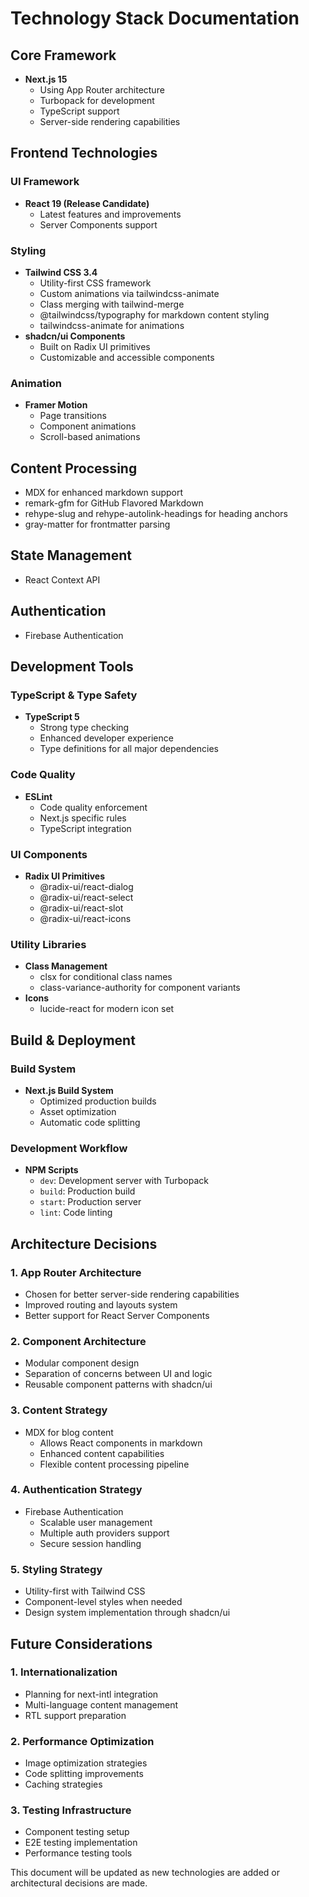 # Technology Stack Documentation

## Core Framework

- **Next.js 15**
  - Using App Router architecture
  - Turbopack for development
  - TypeScript support
  - Server-side rendering capabilities

## Frontend Technologies

### UI Framework

- **React 19 (Release Candidate)**
  - Latest features and improvements
  - Server Components support

### Styling

- **Tailwind CSS 3.4**
  - Utility-first CSS framework
  - Custom animations via tailwindcss-animate
  - Class merging with tailwind-merge
  - @tailwindcss/typography for markdown content styling
  - tailwindcss-animate for animations
- **shadcn/ui Components**
  - Built on Radix UI primitives
  - Customizable and accessible components

### Animation

- **Framer Motion**
  - Page transitions
  - Component animations
  - Scroll-based animations

## Content Processing

- MDX for enhanced markdown support
- remark-gfm for GitHub Flavored Markdown
- rehype-slug and rehype-autolink-headings for heading anchors
- gray-matter for frontmatter parsing

## State Management

- React Context API

## Authentication

- Firebase Authentication

## Development Tools

### TypeScript & Type Safety

- **TypeScript 5**
  - Strong type checking
  - Enhanced developer experience
  - Type definitions for all major dependencies

### Code Quality

- **ESLint**
  - Code quality enforcement
  - Next.js specific rules
  - TypeScript integration

### UI Components

- **Radix UI Primitives**
  - @radix-ui/react-dialog
  - @radix-ui/react-select
  - @radix-ui/react-slot
  - @radix-ui/react-icons

### Utility Libraries

- **Class Management**
  - clsx for conditional class names
  - class-variance-authority for component variants
- **Icons**
  - lucide-react for modern icon set

## Build & Deployment

### Build System

- **Next.js Build System**
  - Optimized production builds
  - Asset optimization
  - Automatic code splitting

### Development Workflow

- **NPM Scripts**
  - `dev`: Development server with Turbopack
  - `build`: Production build
  - `start`: Production server
  - `lint`: Code linting

## Architecture Decisions

### 1. App Router Architecture

- Chosen for better server-side rendering capabilities
- Improved routing and layouts system
- Better support for React Server Components

### 2. Component Architecture

- Modular component design
- Separation of concerns between UI and logic
- Reusable component patterns with shadcn/ui

### 3. Content Strategy

- MDX for blog content
  - Allows React components in markdown
  - Enhanced content capabilities
  - Flexible content processing pipeline

### 4. Authentication Strategy

- Firebase Authentication
  - Scalable user management
  - Multiple auth providers support
  - Secure session handling

### 5. Styling Strategy

- Utility-first with Tailwind CSS
- Component-level styles when needed
- Design system implementation through shadcn/ui

## Future Considerations

### 1. Internationalization

- Planning for next-intl integration
- Multi-language content management
- RTL support preparation

### 2. Performance Optimization

- Image optimization strategies
- Code splitting improvements
- Caching strategies

### 3. Testing Infrastructure

- Component testing setup
- E2E testing implementation
- Performance testing tools

This document will be updated as new technologies are added or architectural decisions are made.
